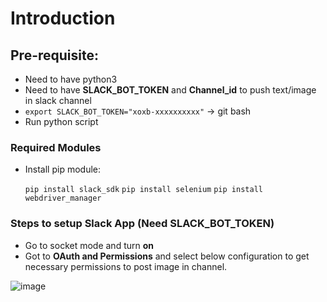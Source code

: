 # Introduction


## Pre-requisite:
- Need to have python3
- Need to have **SLACK_BOT_TOKEN** and **Channel_id** to push text/image in slack channel
- `export SLACK_BOT_TOKEN="xoxb-xxxxxxxxxx"` -> git bash
- Run python script


### Required Modules
- Install pip module:

	`pip install slack_sdk`
	`pip install selenium`
	`pip install webdriver_manager`



### Steps to setup Slack App (Need SLACK_BOT_TOKEN)
- Go to socket mode and turn **on** 
- Got to **OAuth and Permissions** and select below configuration to get necessary permissions to post image in channel.


![image](https://user-images.githubusercontent.com/10596429/154865755-e62de7cb-a1c7-40e2-8b4b-95ff1897d64b.png)


